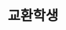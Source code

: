 ---
layout: home
title: "교환학생"
description: "17.08.15 - 17.12.15 @USC"
permalink: "/교환학생/"
pagination: 
  enabled: true
  category: "교환학생"
  permalink: /:num/
---